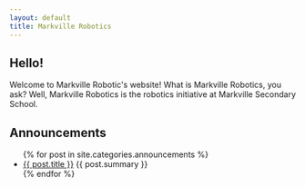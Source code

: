 ```yaml
---
layout: default
title: Markville Robotics
---
```


## Hello!
Welcome to Markville Robotic's website!
What is Markville Robotics, you ask? Well, Markville Robotics is the robotics initiative at Markville Secondary School.

## Announcements
<ul>
  {% for post in site.categories.announcements %}
    <li>
      <a href="{{ post.url }}">{{ post.title }}</a> 
      {{ post.summary }}
    </li>
  {% endfor %}
</ul>
